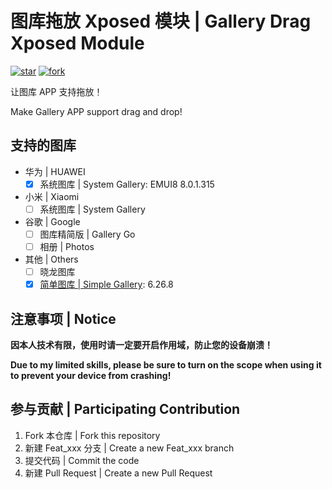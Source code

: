 # 图库拖放 Xposed 模块 | Gallery Drag Xposed Module

[![star](https://gitee.com/Jesse205/GalleryDrag/badge/star.svg?theme=dark)](https://gitee.com/Jesse205/GalleryDrag/stargazers)
[![fork](https://gitee.com/Jesse205/GalleryDrag/badge/fork.svg?theme=dark)](https://gitee.com/Jesse205/GalleryDrag/members)

让图库 APP 支持拖放！

Make Gallery APP support drag and drop!

## 支持的图库

- 华为 | HUAWEI
  - [x] 系统图库 | System Gallery: EMUI8 8.0.1.315
- 小米 | Xiaomi
  - [ ] 系统图库 | System Gallery
- 谷歌 | Google
  - [ ] 图库精简版 | Gallery Go
  - [ ] 相册 | Photos
- 其他 | Others
  - [ ] 晓龙图库
  - [x] [简单图库 | Simple Gallery](https://github.com/SimpleMobileTools/Simple-Gallery): 6.26.8

## 注意事项 | Notice

**因本人技术有限，使用时请一定要开启作用域，防止您的设备崩溃！**

**Due to my limited skills, please be sure to turn on the scope when using it to prevent your device from crashing!**

## 参与贡献 | Participating Contribution

1. Fork 本仓库 | Fork this repository
2. 新建 Feat_xxx 分支 | Create a new Feat_xxx branch
3. 提交代码 | Commit the code
4. 新建 Pull Request | Create a new Pull Request
